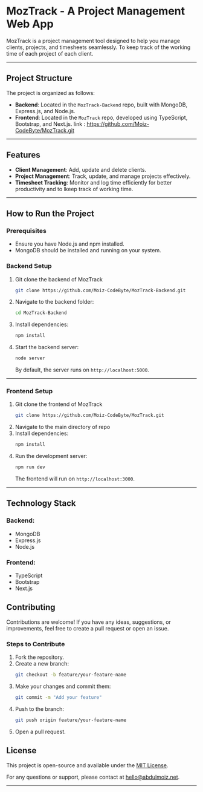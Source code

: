 # MozTrack - A Project Management Web App

MozTrack is a project management tool designed to help you manage clients, projects, and timesheets seamlessly. To keep track of the working time of each project of each client.

---

## Project Structure
The project is organized as follows:
- **Backend**: Located in the `MozTrack-Backend` repo, built with MongoDB, Express.js, and Node.js. 
- **Frontend**: Located in the `MozTrack` repo, developed using TypeScript, Bootstrap, and Next.js.
     link : https://github.com/Moiz-CodeByte/MozTrack.git

---

## Features
- **Client Management**: Add, update and delete clients.
- **Project Management**: Track, update, and manage projects effectively.
- **Timesheet Tracking**: Monitor and log time efficiently for better productivity and to lkeep track of working time.

---

## How to Run the Project

### Prerequisites
- Ensure you have Node.js and npm installed.
- MongoDB should be installed and running on your system.

### Backend Setup
1. Git clone the backend of MozTrack
   ```bash
   git clone https://github.com/Moiz-CodeByte/MozTrack-Backend.git
   ```
2. Navigate to the backend folder:
   
   ```bash
   cd MozTrack-Backend
   ```
3. Install dependencies:
   ```bash
   npm install
   ```
4. Start the backend server:
   ```bash
   node server
   ```
   By default, the server runs on `http://localhost:5000`.

---

### Frontend Setup
1. Git clone the frontend of MozTrack
   ```bash
   git clone https://github.com/Moiz-CodeByte/MozTrack.git
   ```   
2. Navigate to the main directory of repo
3. Install dependencies:
   ```bash
   npm install
   ```
4. Run the development server:
   ```bash
   npm run dev
   ```
   The frontend will run on `http://localhost:3000`.

---

## Technology Stack
### Backend:
- MongoDB
- Express.js
- Node.js

### Frontend:
- TypeScript
- Bootstrap
- Next.js

## Contributing
Contributions are welcome! If you have any ideas, suggestions, or improvements, feel free to create a pull request or open an issue.

### Steps to Contribute
1. Fork the repository.
2. Create a new branch:
   ```bash
   git checkout -b feature/your-feature-name
   ```
3. Make your changes and commit them:
   ```bash
   git commit -m "Add your feature"
   ```
4. Push to the branch:
   ```bash
   git push origin feature/your-feature-name
   ```
5. Open a pull request.

## License
This project is open-source and available under the [MIT License](LICENSE).


For any questions or support, please contact at [hello@abdulmoiz.net](mailto:hello@abdulmoiz.net).

---


